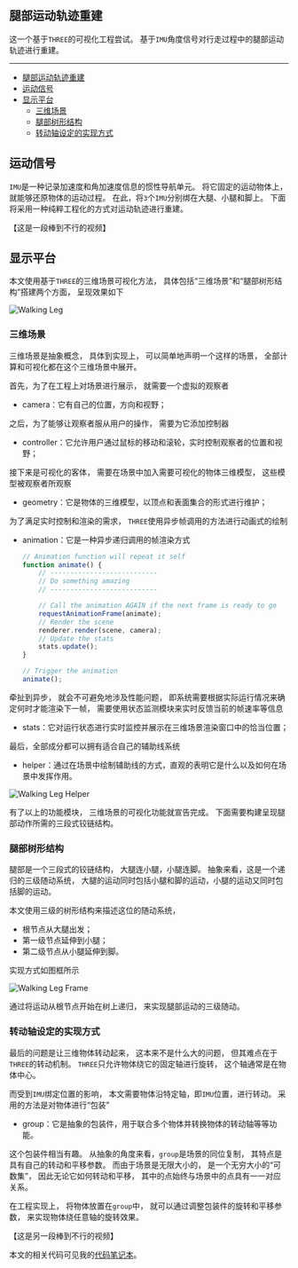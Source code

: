 ## 腿部运动轨迹重建

这一个基于`THREE`的可视化工程尝试。
基于`IMU`角度信号对行走过程中的腿部运动轨迹进行重建。

---

-   [腿部运动轨迹重建](#腿部运动轨迹重建)
-   [运动信号](#运动信号)
-   [显示平台](#显示平台)
    -   [三维场景](#三维场景)
    -   [腿部树形结构](#腿部树形结构)
    -   [转动轴设定的实现方式](#转动轴设定的实现方式)

## 运动信号

`IMU`是一种记录加速度和角加速度信息的惯性导航单元。
将它固定的运动物体上，
就能够还原物体的运动过程。
在此，将`3`个`IMU`分别绑在大腿、小腿和脚上。
下面将采用一种纯粹工程化的方式对运动轨迹进行重建。

【这是一段棒到不行的视频】

## 显示平台

本文使用基于`THREE`的三维场景可视化方法，
具体包括“三维场景”和“腿部树形结构”搭建两个方面，
呈现效果如下

![Walking Leg](WalkingLeg.png)

### 三维场景

三维场景是抽象概念，
具体到实现上，
可以简单地声明一个这样的场景，
全部计算和可视化都在这个三维场景中展开。

首先，为了在工程上对场景进行展示，
就需要一个虚拟的观察者

-   camera：它有自己的位置，方向和视野；

之后，为了能够让观察者服从用户的操作，
需要为它添加控制器

-   controller：它允许用户通过鼠标的移动和滚轮，实时控制观察者的位置和视野；

接下来是可视化的客体，
需要在场景中加入需要可视化的物体三维模型，
这些模型被观察者所观察

-   geometry：它是物体的三维模型，以顶点和表面集合的形式进行维护；

为了满足实时控制和渲染的需求，
`THREE`使用异步帧调用的方法进行动画式的绘制

-   animation：它是一种异步递归调用的帧渲染方式

    ```javascript
    // Animation function will repeat it self
    function animate() {
        // ---------------------------
        // Do something amazing
        // ---------------------------

        // Call the animation AGAIN if the next frame is ready to go
        requestAnimationFrame(animate);
        // Render the scene
        renderer.render(scene, camera);
        // Update the stats
        stats.update();
    }

    // Trigger the animation
    animate();
    ```

牵扯到异步，
就会不可避免地涉及性能问题，
即系统需要根据实际运行情况来确定何时才能渲染下一帧，
需要使用状态监测模块来实时反馈当前的帧速率等信息

-   stats：它对运行状态进行实时监控并展示在三维场景渲染窗口中的恰当位置；

最后，全部成分都可以拥有适合自己的辅助线系统

-   helper：通过在场景中绘制辅助线的方式，直观的表明它是什么以及如何在场景中发挥作用。

![Walking Leg Helper](WalkingLegHelper.png)

有了以上的功能模块，
三维场景的可视化功能就宣告完成。
下面需要构建呈现腿部动作所需的三段式铰链结构。

### 腿部树形结构

腿部是一个三段式的铰链结构，
大腿连小腿，小腿连脚。
抽象来看，这是一个递归的三级随动系统，
大腿的运动同时包括小腿和脚的运动，小腿的运动又同时包括脚的运动。

本文使用三级的树形结构来描述这位的随动系统，

-   根节点从大腿出发；
-   第一级节点延伸到小腿；
-   第二级节点从小腿延伸到脚。

实现方式如图框所示

![Walking Leg Frame](WalkingLegFrame.png)

通过将运动从根节点开始在树上递归，
来实现腿部运动的三级随动。

### 转动轴设定的实现方式

最后的问题是让三维物体转动起来，
这本来不是什么大的问题，
但其难点在于`THREE`的转动机制。
`THREE`只允许物体绕它的固定轴进行旋转，
这个轴通常是在物体中心。

而受到`IMU`绑定位置的影响，
本文需要物体沿特定轴，即`IMU`位置，进行转动。
采用的方法是对物体进行“包装”

-   group：它是抽象的包装件，用于联合多个物体并转换物体的转动轴等等功能。

这个包装件相当有趣。
从抽象的角度来看，`group`是场景的同位复制，
其特点是具有自己的转动和平移参数。
而由于场景是无限大小的，
是一个无穷大小的“可数集”，
因此无论它如何转动和平移，
其中的点始终与场景中的点具有一一对应关系。

在工程实现上，
将物体放置在`group`中，
就可以通过调整包装件的旋转和平移参数，
来实现物体绕任意轴的旋转效果。

【这是另一段棒到不行的视频】

本文的相关代码可见我的[代码笔记本](https://observablehq.com/@listenzcc/walking_leg "代码笔记本")。

